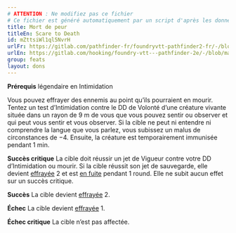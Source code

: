 ```yaml
---
# ATTENTION : Ne modifiez pas ce fichier
# Ce fichier est généré automatiquement par un script d'après les données du module Foundry VTT officiel et de sa traduction
title: Mort de peur
titleEn: Scare to Death
id: mZttsiWl1ql5NvrH
urlFr: https://gitlab.com/pathfinder-fr/foundryvtt-pathfinder2-fr/-/blob/master/data/feats/mZttsiWl1ql5NvrH.htm
urlEn: https://gitlab.com/hooking/foundry-vtt---pathfinder-2e/-/blob/master/packs/data/feats.db/scare-to-death.json
group: feats
layout: dons
---
```

**Prérequis** légendaire en Intimidation

Vous pouvez effrayer des ennemis au point qu’ils pourraient en mourir. Tentez un test d’Intimidation contre le DD de Volonté d’une créature vivante située dans un rayon de 9 m de vous que vous pouvez sentir ou observer et qui peut vous sentir et vous observer. Si la cible ne peut ni entendre ni comprendre la langue que vous parlez, vous subissez un malus de circonstances de −4. Ensuite, la créature est temporairement immunisée pendant 1 min.

**Succès critique** La cible doit réussir un jet de Vigueur contre votre DD d’Intimidation ou mourir. Si la cible réussit son jet de sauvegarde, elle devient [effrayée](../conditions/effrayé.md) 2 et est [en fuite](../conditions/en-fuite.md) pendant 1 round. Elle ne subit aucun effet sur un succès critique.

**Succès** La cible devient [effrayée](../conditions/effrayé.md) 2.

**Échec** La cible devient [effrayée](../conditions/effrayé.md) 1.

**Échec critique** La cible n’est pas affectée.


